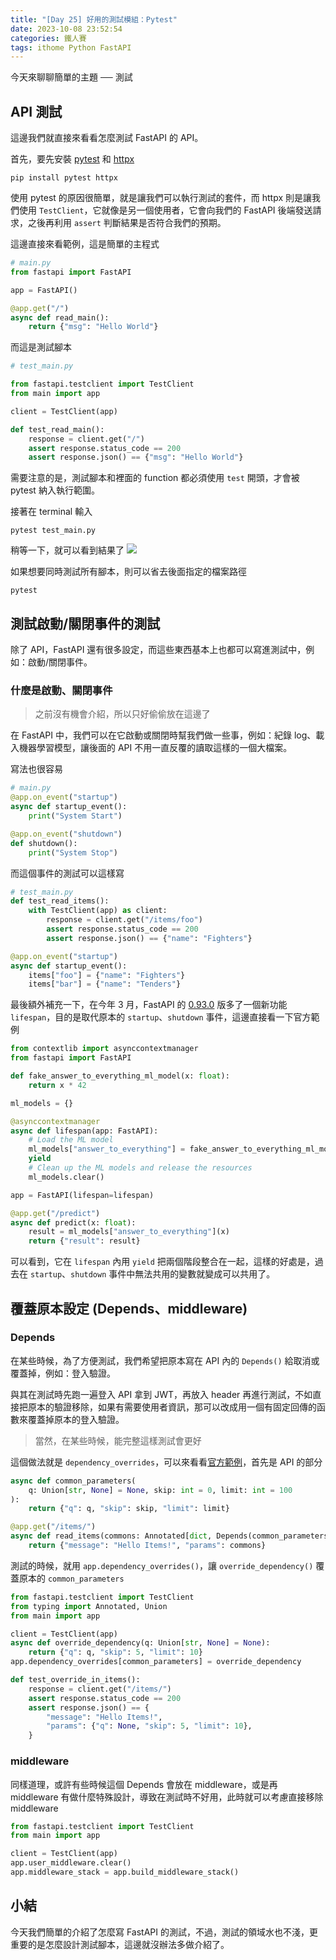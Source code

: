 ```yaml
---
title: "[Day 25] 好用的測試模組：Pytest"
date: 2023-10-08 23:52:54
categories: 鐵人賽
tags: ithome Python FastAPI
---
```

今天來聊聊簡單的主題 ── 測試

<!-- more -->

## API 測試

這邊我們就直接來看看怎麼測試 FastAPI 的 API。

首先，要先安裝 [pytest](https://pytest.org/en/7.4.x/contents.html#) 和 [httpx](https://www.python-httpx.org/)

```shell
pip install pytest httpx 
```

使用 pytest 的原因很簡單，就是讓我們可以執行測試的套件，而 httpx 則是讓我們使用 `TestClient`，它就像是另一個使用者，它會向我們的 FastAPI 後端發送請求，之後再利用 `assert` 判斷結果是否符合我們的預期。

這邊直接來看範例，這是簡單的主程式
```python
# main.py
from fastapi import FastAPI

app = FastAPI()

@app.get("/")
async def read_main():
    return {"msg": "Hello World"}
```


而這是測試腳本
```python
# test_main.py

from fastapi.testclient import TestClient
from main import app

client = TestClient(app)

def test_read_main():
    response = client.get("/")
    assert response.status_code == 200
    assert response.json() == {"msg": "Hello World"}
```

需要注意的是，測試腳本和裡面的 function 都必須使用 `test` 開頭，才會被 pytest 納入執行範圍。

接著在 terminal 輸入
```shell
pytest test_main.py
```

稍等一下，就可以看到結果了
![](https://firebasestorage.googleapis.com/v0/b/images-7e754.appspot.com/o/ithome%2F25_terminal_1.PNG?alt=media&token=f426e3a4-dd06-4d10-8ea1-db93c29c621a&_gl=1*1v0ij2h*_ga*MTcwNTU5Njc2Ny4xNjk0Njk5NzY3*_ga_CW55HF8NVT*MTY5Njc3OTIxNS4zMC4xLjE2OTY3NzkyMjIuNTMuMC4w)

如果想要同時測試所有腳本，則可以省去後面指定的檔案路徑
```shell
pytest
```

## 測試啟動/關閉事件的測試

除了 API，FastAPI 還有很多設定，而這些東西基本上也都可以寫進測試中，例如：啟動/關閉事件。

### 什麼是啟動、關閉事件

> 之前沒有機會介紹，所以只好偷偷放在這邊了

在 FastAPI 中，我們可以在它啟動或關閉時幫我們做一些事，例如：紀錄 log、載入機器學習模型，讓後面的 API 不用一直反覆的讀取這樣的一個大檔案。

寫法也很容易
```python
# main.py
@app.on_event("startup")
async def startup_event():
    print("System Start")

@app.on_event("shutdown")
def shutdown():
    print("System Stop")
```

而這個事件的測試可以這樣寫
```python
# test_main.py
def test_read_items():
    with TestClient(app) as client:
        response = client.get("/items/foo")
        assert response.status_code == 200
        assert response.json() == {"name": "Fighters"}
```

```python
@app.on_event("startup")
async def startup_event():
    items["foo"] = {"name": "Fighters"}
    items["bar"] = {"name": "Tenders"}
```

最後額外補充一下，在今年 3 月，FastAPI 的 [0.93.0](https://github.com/tiangolo/fastapi/releases/tag/0.93.0) 版多了一個新功能 `lifespan`，目的是取代原本的 `startup`、`shutdown` 事件，這邊直接看一下官方範例

```python
from contextlib import asynccontextmanager
from fastapi import FastAPI

def fake_answer_to_everything_ml_model(x: float):
    return x * 42

ml_models = {}

@asynccontextmanager
async def lifespan(app: FastAPI):
    # Load the ML model
    ml_models["answer_to_everything"] = fake_answer_to_everything_ml_model
    yield
    # Clean up the ML models and release the resources
    ml_models.clear()

app = FastAPI(lifespan=lifespan)

@app.get("/predict")
async def predict(x: float):
    result = ml_models["answer_to_everything"](x)
    return {"result": result}
```

可以看到，它在 `lifespan` 內用 `yield` 把兩個階段整合在一起，這樣的好處是，過去在 `startup`、`shutdown` 事件中無法共用的變數就變成可以共用了。

## 覆蓋原本設定 (Depends、middleware)
### Depends
在某些時候，為了方便測試，我們希望把原本寫在 API 內的 `Depends()` 給取消或覆蓋掉，例如：登入驗證。

與其在測試時先跑一遍登入 API 拿到 JWT，再放入 header 再進行測試，不如直接把原本的驗證移除，如果有需要使用者資訊，那可以改成用一個有固定回傳的函數來覆蓋掉原本的登入驗證。

> 當然，在某些時候，能完整這樣測試會更好

這個做法就是 `dependency_overrides`，可以來看看[官方範例](https://fastapi.tiangolo.com/advanced/testing-dependencies/)，首先是 API 的部分
```python
async def common_parameters(
    q: Union[str, None] = None, skip: int = 0, limit: int = 100
):
    return {"q": q, "skip": skip, "limit": limit}

@app.get("/items/")
async def read_items(commons: Annotated[dict, Depends(common_parameters)]):
    return {"message": "Hello Items!", "params": commons}
```

測試的時候，就用 `app.dependency_overrides()`，讓 `override_dependency()` 覆蓋原本的 `common_parameters`
```python
from fastapi.testclient import TestClient
from typing import Annotated, Union
from main import app

client = TestClient(app)
async def override_dependency(q: Union[str, None] = None):
    return {"q": q, "skip": 5, "limit": 10}
app.dependency_overrides[common_parameters] = override_dependency

def test_override_in_items():
    response = client.get("/items/")
    assert response.status_code == 200
    assert response.json() == {
        "message": "Hello Items!",
        "params": {"q": None, "skip": 5, "limit": 10},
    }
```

### middleware
同樣道理，或許有些時候這個 Depends 會放在 middleware，或是再 middleware 有做什麼特殊設計，導致在測試時不好用，此時就可以考慮直接移除 middleware

```python
from fastapi.testclient import TestClient
from main import app

client = TestClient(app)
app.user_middleware.clear()
app.middleware_stack = app.build_middleware_stack()
```

## 小結

今天我們簡單的介紹了怎麼寫 FastAPI 的測試，不過，測試的領域水也不淺，更重要的是怎麼設計測試腳本，這邊就沒辦法多做介紹了。
